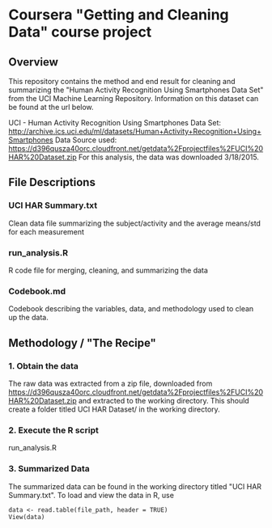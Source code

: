 # Coursera "Getting and Cleaning Data" course project

## Overview
This repository contains the method and end result for cleaning and summarizing the "Human Activity Recognition Using Smartphones Data Set" from the UCI Machine Learning Repository.  Information on this dataset can be found at the url below.

UCI - Human Activity Recognition Using Smartphones Data Set: http://archive.ics.uci.edu/ml/datasets/Human+Activity+Recognition+Using+Smartphones
Data Source used: https://d396qusza40orc.cloudfront.net/getdata%2Fprojectfiles%2FUCI%20HAR%20Dataset.zip
For this analysis, the data was downloaded 3/18/2015.

## File Descriptions
### UCI HAR Summary.txt
Clean data file summarizing the subject/activity and the average means/std for each measurement
### run_analysis.R
R code file for merging, cleaning, and summarizing the data
### Codebook.md
Codebook describing the variables, data, and methodology used to clean up the data.

## Methodology / "The Recipe"
### 1. Obtain the data
The raw data was extracted from a zip file, downloaded from https://d396qusza40orc.cloudfront.net/getdata%2Fprojectfiles%2FUCI%20HAR%20Dataset.zip
and extracted to the working directory.  This should create a folder titled UCI HAR Dataset/ in the working directory.
### 2. Execute the R script
run_analysis.R
### 3. Summarized Data
The summarized data can be found in the working directory titled "UCI HAR Summary.txt".  To load and view the data in R, use
```
data <- read.table(file_path, header = TRUE)
View(data)
```